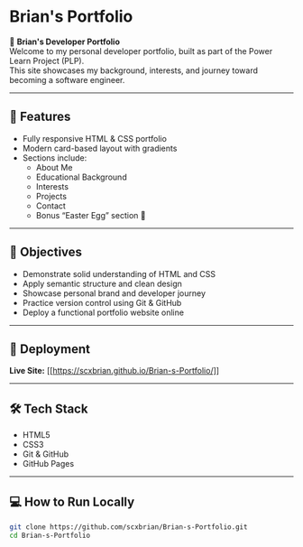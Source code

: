 # Brian's Portfolio

📁 **Brian's Developer Portfolio**  
Welcome to my personal developer portfolio, built as part of the Power Learn Project (PLP).  
This site showcases my background, interests, and journey toward becoming a software engineer.

---

## 📌 Features
- Fully responsive HTML & CSS portfolio
- Modern card-based layout with gradients
- Sections include:
  - About Me  
  - Educational Background  
  - Interests  
  - Projects  
  - Contact  
  - Bonus “Easter Egg” section 🎉  

---

## 🎯 Objectives
- Demonstrate solid understanding of HTML and CSS
- Apply semantic structure and clean design
- Showcase personal brand and developer journey
- Practice version control using Git & GitHub
- Deploy a functional portfolio website online

---

## 🚀 Deployment
**Live Site:** [[https://scxbrian.github.io/Brian-s-Portfolio/]]

---

## 🛠️ Tech Stack
- HTML5  
- CSS3  
- Git & GitHub  
- GitHub Pages  

---

## 💻 How to Run Locally
```bash
git clone https://github.com/scxbrian/Brian-s-Portfolio.git
cd Brian-s-Portfolio
